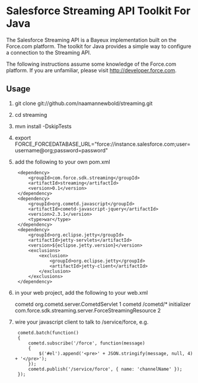 # Salesforce Streaming API Toolkit For Java
The Salesforce Streaming API is a Bayeux implementation built on the Force.com platform.  The toolkit for Java provides a simple way to configure a connection to the Streaming API.

The following instructions assume some knowledge of the Force.com platform.  If you are unfamiliar, please visit http://developer.force.com.

## Usage
1. git clone git://github.com/naamannewbold/streaming.git
2. cd streaming
3. mvn install -DskipTests
4. export FORCE_FORCEDATABASE_URL="force://instance.salesforce.com;user=username@org;password=password"
5. add the following to your own pom.xml

        <dependency>
            <groupId>com.force.sdk.streaming</groupId>
            <artifactId>streaming</artifactId>
            <version>0.1</version>
        </dependency>
        <dependency>
            <groupId>org.cometd.javascript</groupId>
            <artifactId>cometd-javascript-jquery</artifactId>
            <version>2.3.1</version>
            <type>war</type>
        </dependency>
        <dependency>
            <groupId>org.eclipse.jetty</groupId>
            <artifactId>jetty-servlets</artifactId>
            <version>${eclipse.jetty.version}</version>
            <exclusions>
                <exclusion>
                    <groupId>org.eclipse.jetty</groupId>
                    <artifactId>jetty-client</artifactId>
                </exclusion>
            </exclusions>
        </dependency>

6. in your web project, add the following to your web.xml

    <servlet>
        <servlet-name>cometd</servlet-name>
        <servlet-class>org.cometd.server.CometdServlet</servlet-class>
        <load-on-startup>1</load-on-startup>
    </servlet>
    <servlet-mapping>
        <servlet-name>cometd</servlet-name>
        <url-pattern>/cometd/*</url-pattern>
    </servlet-mapping>
    <servlet>
        <servlet-name>initializer</servlet-name>
        <servlet-class>com.force.sdk.streaming.server.ForceStreamingResource</servlet-class>
        <load-on-startup>2</load-on-startup>
    </servlet>

7. wire your javascript client to talk to /service/force, e.g.

        cometd.batch(function()
        {
            cometd.subscribe('/force', function(message)
            {
                $('#el').append('<pre>' + JSON.stringify(message, null, 4) + '</pre>');
            });
            cometd.publish('/service/force', { name: 'channelName' });
        });